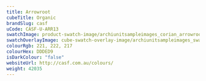 ```yaml
---
title: Arrowroot
cubeTitle: Organic
brandSlug: casf
uCode: CASF-U-ARR13
swatchImage: product-swatch-image/archiunitsampleimages_corian_arrowroot.jpg
swatchOverlayImage: cube-swatch-overlay-image/archiunitsampleimages_swatch-overlay_corian.png
colourRgb: 221, 222, 217
colourHex: DDDED9
isDarkColour: "false"
websiteUrl: http://casf.com.au/colours/
weight: 42035
---
```


